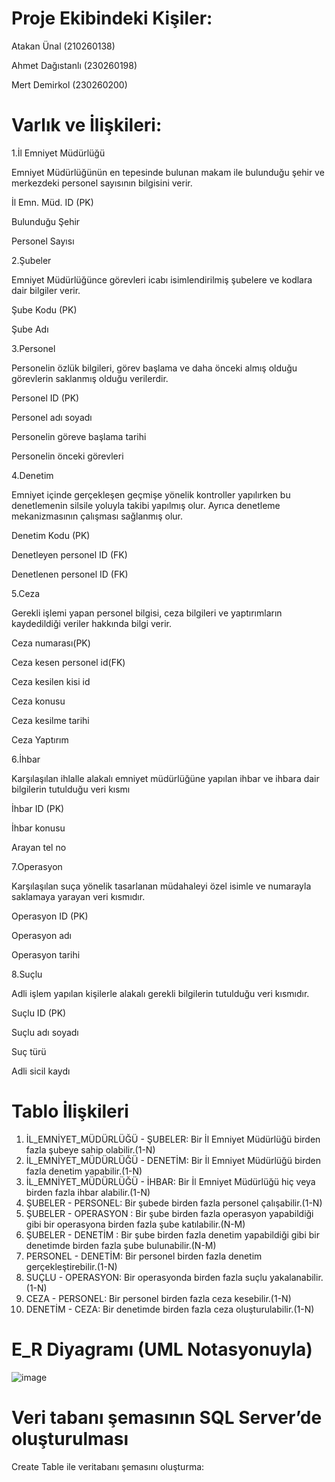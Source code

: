 # Proje Ekibindeki Kişiler:
Atakan Ünal (210260138) 

Ahmet Dağıstanlı (230260198)

Mert Demirkol (230260200) 


# Varlık ve İlişkileri:

1.İl Emniyet Müdürlüğü

Emniyet Müdürlüğünün en tepesinde bulunan makam ile bulunduğu şehir ve merkezdeki personel
sayısının bilgisini verir. 

İl Emn. Müd. ID (PK)

Bulunduğu Şehir

Personel Sayısı

2.Şubeler

Emniyet Müdürlüğünce görevleri icabı isimlendirilmiş şubelere ve kodlara dair bilgiler verir.

Şube Kodu (PK)

Şube Adı

3.Personel

Personelin özlük bilgileri, görev başlama ve daha önceki almış olduğu görevlerin saklanmış olduğu verilerdir.

Personel ID (PK)

Personel adı soyadı

Personelin göreve başlama tarihi

Personelin önceki görevleri

4.Denetim

Emniyet içinde gerçekleşen geçmişe yönelik kontroller yapılırken bu denetlemenin silsile yoluyla takibi yapılmış olur. Ayrıca denetleme mekanizmasının çalışması sağlanmış olur.

Denetim Kodu (PK)

Denetleyen personel ID (FK)

Denetlenen personel ID (FK)

5.Ceza

Gerekli işlemi yapan personel bilgisi, ceza bilgileri ve yaptırımların kaydedildiği veriler hakkında bilgi verir. 

Ceza numarası(PK)

Ceza kesen personel id(FK)

Ceza kesilen kisi id

Ceza konusu

Ceza kesilme tarihi

Ceza Yaptırım

6.İhbar

Karşılaşılan ihlalle alakalı emniyet müdürlüğüne yapılan ihbar ve ihbara dair bilgilerin tutulduğu veri kısmı

İhbar ID (PK)

İhbar konusu

Arayan tel no

7.Operasyon

Karşılaşılan suça yönelik tasarlanan müdahaleyi özel isimle ve numarayla saklamaya yarayan veri kısmıdır.

Operasyon ID (PK)

Operasyon adı

Operasyon tarihi

8.Suçlu

Adli işlem yapılan kişilerle alakalı gerekli bilgilerin tutulduğu veri kısmıdır.

Suçlu ID (PK)

Suçlu adı soyadı

Suç türü

Adli sicil kaydı

# Tablo İlişkileri
1. İL_EMNİYET_MÜDÜRLÜĞÜ - ŞUBELER: Bir İl Emniyet Müdürlüğü birden fazla şubeye sahip olabilir.(1-N)
2. İL_EMNİYET_MÜDÜRLÜĞÜ - DENETİM: Bir İl Emniyet Müdürlüğü birden fazla denetim yapabilir.(1-N)
3. İL_EMNİYET_MÜDÜRLÜĞÜ - İHBAR: Bir İl Emniyet Müdürlüğü hiç veya birden fazla ihbar alabilir.(1-N)
4. ŞUBELER - PERSONEL: Bir şubede birden fazla personel çalışabilir.(1-N)
5. ŞUBELER - OPERASYON : Bir şube birden fazla operasyon yapabildiği gibi bir operasyona birden fazla şube katılabilir.(N-M)
6. ŞUBELER - DENETİM : Bir şube birden fazla denetim yapabildiği gibi bir denetimde birden fazla şube bulunabilir.(N-M)
7. PERSONEL - DENETİM: Bir personel birden fazla denetim gerçekleştirebilir.(1-N)
8. SUÇLU - OPERASYON: Bir operasyonda birden fazla suçlu yakalanabilir.(1-N)
9. CEZA - PERSONEL: Bir personel birden fazla ceza kesebilir.(1-N)
10. DENETİM - CEZA: Bir denetimde birden fazla ceza oluşturulabilir.(1-N)

# E_R Diyagramı (UML Notasyonuyla)


![image](https://github.com/user-attachments/assets/9296a0eb-88cd-4ba8-ac90-126b40757ca7)


# Veri tabanı şemasının SQL Server’de oluşturulması
Create Table ile veritabanı şemasını oluşturma:




